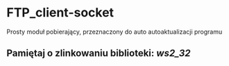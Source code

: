 # FTP_client-socket
Prosty moduł pobierający, przeznaczony do auto autoaktualizacji programu

<h2>Pamiętaj o zlinkowaniu biblioteki: <i>ws2_32</i> </h2>

